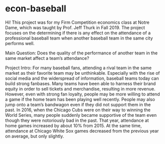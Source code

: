# econ-baseball

Hi! This project was for my Firm Competition economics class at Notre Dame, which was taught by Prof. Jeff Thurk in Fall 2019.
The project focuses on the determining if there is any effect on the attendance of a professional baseball team when another baseball team in the same city performs well. 

Main Question: Does the quality of the performance of another team in the same market affect a team’s attendance?

Project Intro:
For many baseball fans, attending a rival team in the same market as their favorite team may be unthinkable. Especially with the rise of social media and the widerspread of information, baseball teams today can build strong fanbases. Many teams have been able to harness their brand equity in order to sell tickets and merchandise, resulting in more revenue. However, even with strong fan loyalty, people may be more willing to attend a game if the home team has been playing well recently. People may also jump onto a team’s bandwagon even if they did not support them in the past. In 2016, when the Chicago Cubs were on their way to winning the World Series, many people suddenly became supportive of the team even though they were notoriously bad in the past. That year, attendance at home games increased by about 10% from 2015. At the same time, attendance at Chicago White Sox games decreased from the previous year on average, but only slightly. 
